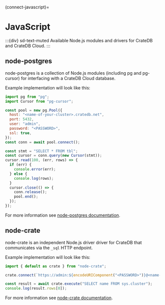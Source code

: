 (connect-javascript)=

# JavaScript

:::{div} sd-text-muted
Available Node.js modules and drivers for CrateDB and CrateDB Cloud.
:::

## node-postgres

node-postgres is a collection of Node.js modules (including pg and pg-cursor) for interfacing with a CrateDB
Cloud database.

Example implementation will look like this:

```javascript
import pg from "pg";
import Cursor from "pg-cursor";

const pool = new pg.Pool({
  host: "<name-of-your-cluster>.cratedb.net",
  port: 5432,
  user: "admin",
  password: "<PASSWORD>",
  ssl: true,
});
const conn = await pool.connect();

const stmt = "SELECT * FROM tbl";
const cursor = conn.query(new Cursor(stmt));
cursor.read(100, (err, rows) => {
  if (err) {
    console.error(err);
  } else {
    console.log(rows);
  }
  cursor.close(() => {
    conn.release();
    pool.end();
  });
});

```

For more information see [node-postgres documentation].

## node-crate

node-crate is an independent Node.js driver driver for CrateDB that communicates via
the `_sql` HTTP endpoint.

Example implementation will look like this:

```javascript
import { default as crate } from "node-crate";

crate.connect(`https://admin:${encodeURIComponent("<PASSWORD>")}@<name-of-your-cluster>.cratedb.net:4200`);

const result = await crate.execute("SELECT name FROM sys.cluster");
console.log(result.rows[0]);
```

For more information see [node-crate documentation].

[node-crate documentation]: https://www.npmjs.com/package/node-crate
[node-postgres documentation]: https://www.npmjs.com/package/pg
